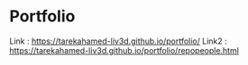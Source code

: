 # Portfolio
Link : https://tarekahamed-liv3d.github.io/portfolio/
Link2 : https://tarekahamed-liv3d.github.io/portfolio/repopeople.html
